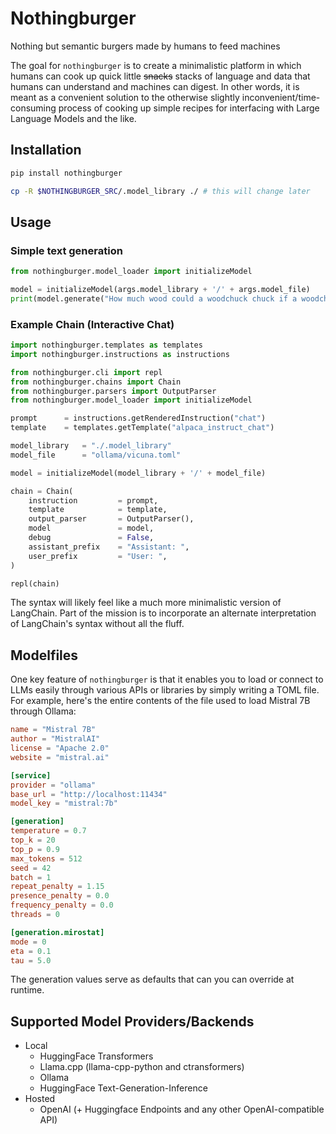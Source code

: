 # Nothingburger

Nothing but semantic burgers made by humans to feed machines

The goal for `nothingburger` is to create a minimalistic platform in which humans can cook up quick little ~~snacks~~ stacks of language and data that humans can understand and machines can digest.  In other words, it is meant as a convenient solution to the otherwise slightly inconvenient/time-consuming process of cooking up simple recipes for interfacing with Large Language Models and the like.

## Installation

```sh
pip install nothingburger

cp -R $NOTHINGBURGER_SRC/.model_library ./ # this will change later
```

## Usage

### Simple text generation

```python
from nothingburger.model_loader import initializeModel

model = initializeModel(args.model_library + '/' + args.model_file)
print(model.generate("How much wood could a woodchuck chuck if a woodchuck could chuck wood?"))
```

### Example Chain (Interactive Chat)

```python
import nothingburger.templates as templates
import nothingburger.instructions as instructions

from nothingburger.cli import repl
from nothingburger.chains import Chain
from nothingburger.parsers import OutputParser
from nothingburger.model_loader import initializeModel

prompt      = instructions.getRenderedInstruction("chat")
template    = templates.getTemplate("alpaca_instruct_chat")

model_library   = "./.model_library"
model_file      = "ollama/vicuna.toml"

model = initializeModel(model_library + '/' + model_file)

chain = Chain(
    instruction         = prompt,
    template            = template,
    output_parser       = OutputParser(),
    model               = model,
    debug               = False,
    assistant_prefix    = "Assistant: ",
    user_prefix         = "User: ",
)

repl(chain)
``` 

The syntax will likely feel like a much more minimalistic version of LangChain.  Part of the mission is to incorporate an alternate interpretation of LangChain's syntax without all the fluff.

## Modelfiles

One key feature of `nothingburger` is that it enables you to load or connect to LLMs easily through various APIs or libraries by simply writing a TOML file.  For example, here's the entire contents of the file used to load Mistral 7B through Ollama:

```toml
name = "Mistral 7B"
author = "MistralAI"
license = "Apache 2.0"
website = "mistral.ai"

[service]
provider = "ollama"
base_url = "http://localhost:11434"
model_key = "mistral:7b"

[generation]
temperature = 0.7
top_k = 20
top_p = 0.9
max_tokens = 512
seed = 42
batch = 1
repeat_penalty = 1.15
presence_penalty = 0.0
frequency_penalty = 0.0
threads = 0

[generation.mirostat]
mode = 0
eta = 0.1
tau = 5.0
```

The generation values serve as defaults that can you can override at runtime.

## Supported Model Providers/Backends

* Local
  * HuggingFace Transformers
  * Llama.cpp (llama-cpp-python and ctransformers)
  * Ollama
  * HuggingFace Text-Generation-Inference
* Hosted
  * OpenAI (+ Huggingface Endpoints and any other OpenAI-compatible API)
